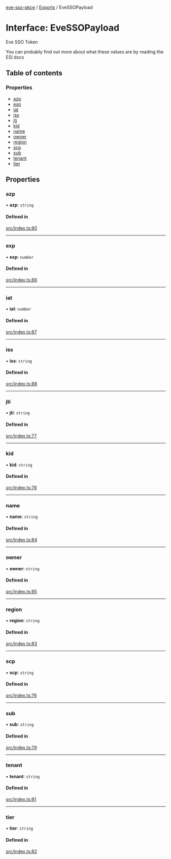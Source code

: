 [eve-sso-pkce](../README.md) / [Exports](../modules.md) / EveSSOPayload

# Interface: EveSSOPayload

Eve SSO Token

You can probably find out more about what these values are by reading
the ESI docs

## Table of contents

### Properties

- [azp](EveSSOPayload.md#azp)
- [exp](EveSSOPayload.md#exp)
- [iat](EveSSOPayload.md#iat)
- [iss](EveSSOPayload.md#iss)
- [jti](EveSSOPayload.md#jti)
- [kid](EveSSOPayload.md#kid)
- [name](EveSSOPayload.md#name)
- [owner](EveSSOPayload.md#owner)
- [region](EveSSOPayload.md#region)
- [scp](EveSSOPayload.md#scp)
- [sub](EveSSOPayload.md#sub)
- [tenant](EveSSOPayload.md#tenant)
- [tier](EveSSOPayload.md#tier)

## Properties

### azp

• **azp**: `string`

#### Defined in

[src/index.ts:80](https://github.com/ballsten/eve-sso-pkce/blob/9067d91/src/index.ts#L80)

___

### exp

• **exp**: `number`

#### Defined in

[src/index.ts:86](https://github.com/ballsten/eve-sso-pkce/blob/9067d91/src/index.ts#L86)

___

### iat

• **iat**: `number`

#### Defined in

[src/index.ts:87](https://github.com/ballsten/eve-sso-pkce/blob/9067d91/src/index.ts#L87)

___

### iss

• **iss**: `string`

#### Defined in

[src/index.ts:88](https://github.com/ballsten/eve-sso-pkce/blob/9067d91/src/index.ts#L88)

___

### jti

• **jti**: `string`

#### Defined in

[src/index.ts:77](https://github.com/ballsten/eve-sso-pkce/blob/9067d91/src/index.ts#L77)

___

### kid

• **kid**: `string`

#### Defined in

[src/index.ts:78](https://github.com/ballsten/eve-sso-pkce/blob/9067d91/src/index.ts#L78)

___

### name

• **name**: `string`

#### Defined in

[src/index.ts:84](https://github.com/ballsten/eve-sso-pkce/blob/9067d91/src/index.ts#L84)

___

### owner

• **owner**: `string`

#### Defined in

[src/index.ts:85](https://github.com/ballsten/eve-sso-pkce/blob/9067d91/src/index.ts#L85)

___

### region

• **region**: `string`

#### Defined in

[src/index.ts:83](https://github.com/ballsten/eve-sso-pkce/blob/9067d91/src/index.ts#L83)

___

### scp

• **scp**: `string`

#### Defined in

[src/index.ts:76](https://github.com/ballsten/eve-sso-pkce/blob/9067d91/src/index.ts#L76)

___

### sub

• **sub**: `string`

#### Defined in

[src/index.ts:79](https://github.com/ballsten/eve-sso-pkce/blob/9067d91/src/index.ts#L79)

___

### tenant

• **tenant**: `string`

#### Defined in

[src/index.ts:81](https://github.com/ballsten/eve-sso-pkce/blob/9067d91/src/index.ts#L81)

___

### tier

• **tier**: `string`

#### Defined in

[src/index.ts:82](https://github.com/ballsten/eve-sso-pkce/blob/9067d91/src/index.ts#L82)

